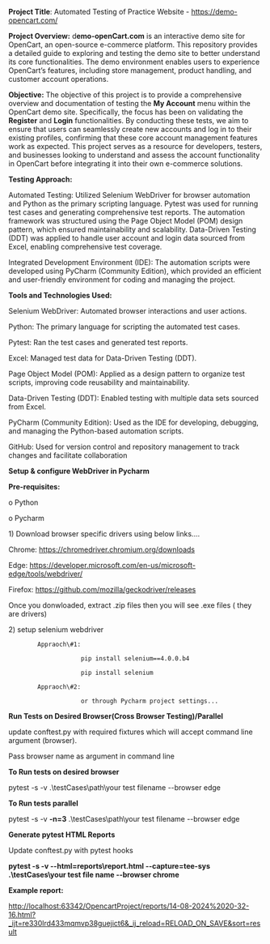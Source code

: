 **Project Title**: Automated Testing of Practice Website \- https://demo-opencart.com/

 

**Project Overview:** d**emo-openCart.com** is an interactive demo site for OpenCart, an open-source e-commerce platform. This repository provides a detailed guide to exploring and testing the demo site to better understand its core functionalities. The demo environment enables users to experience OpenCart’s features, including store management, product handling, and customer account operations.

 

**Objective:** The objective of this project is to provide a comprehensive overview and documentation of testing the **My Account** menu within the OpenCart demo site. Specifically, the focus has been on validating the **Register** and **Login** functionalities. By conducting these tests, we aim to ensure that users can seamlessly create new accounts and log in to their existing profiles, confirming that these core account management features work as expected. This project serves as a resource for developers, testers, and businesses looking to understand and assess the account functionality in OpenCart before integrating it into their own e-commerce solutions.

**Testing Approach:**

Automated Testing: Utilized Selenium WebDriver for browser automation and Python as the primary scripting language. Pytest was used for running test cases and generating comprehensive test reports. The automation framework was structured using the Page Object Model (POM) design pattern, which ensured maintainability and scalability. Data-Driven Testing (DDT) was applied to handle user account and login data sourced from Excel, enabling comprehensive test coverage.

Integrated Development Environment (IDE): The automation scripts were developed using PyCharm (Community Edition), which provided an efficient and user-friendly environment for coding and managing the project.

 

**Tools and Technologies Used:**

Selenium WebDriver: Automated browser interactions and user actions.

Python: The primary language for scripting the automated test cases.

Pytest: Ran the test cases and generated test reports.

Excel: Managed test data for Data-Driven Testing (DDT).

Page Object Model (POM): Applied as a design pattern to organize test scripts, improving code reusability and maintainability.

Data-Driven Testing (DDT): Enabled testing with multiple data sets sourced from Excel.

PyCharm (Community Edition): Used as the IDE for developing, debugging, and managing the Python-based automation scripts.

GitHub: Used for version control and repository management to track changes and facilitate collaboration

 

**Setup & configure WebDriver in Pycharm**

**Pre-requisites:**

o   Python

o   Pycharm

 

1\) Download browser specific drivers using below links....

Chrome:      	https://chromedriver.chromium.org/downloads

Edge:           	https://developer.microsoft.com/en-us/microsoft-edge/tools/webdriver/

Firefox:        	https://github.com/mozilla/geckodriver/releases

 

Once you donwloaded, extract .zip files then you will see .exe files ( they are drivers)

2\) setup selenium webdriver

        	Appraoch\#1:

                    	pip install selenium==4.0.0.b4

                    	pip install selenium

        	Appraoch\#2:

                    	or through Pycharm project settings...

 

         	

**Run Tests on Desired Browser(Cross Browser Testing)/Parallel**

   
update conftest.py with required fixtures which will accept command line argument (browser).

Pass browser name as argument in command line

 

**To Run tests on desired browser**

pytest \-s \-v .\\testCases\\path\\your test filename \--browser edge  
   
**To Run tests parallel**

pytest \-s \-v **\-n=3** .\\testCases\\path\\your test filename \--browser edge

   
**Generate pytest HTML Reports**

 

Update conftest.py with pytest hooks

**pytest \-s \-v \--html=reports\\report.html \--capture=tee-sys .\\testCases\\your test file name \--browser chrome**

**Example report:**

[http://localhost:63342/OpencartProject/reports/14-08-2024%2020-32-16.html?\_ijt=re330lrd433mqmvp38guejict6&\_ij\_reload=RELOAD\_ON\_SAVE\&sort=result](http://localhost:63342/OpencartProject/reports/14-08-2024%2020-32-16.html?_ijt=re330lrd433mqmvp38guejict6&_ij_reload=RELOAD_ON_SAVE&sort=result)

 

   
